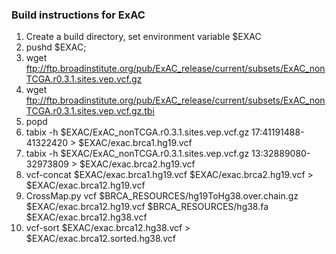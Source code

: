 ### Build instructions for ExAC

1. Create a build directory, set environment variable $EXAC
2. pushd $EXAC; 
3. wget ftp://ftp.broadinstitute.org/pub/ExAC_release/current/subsets/ExAC_nonTCGA.r0.3.1.sites.vep.vcf.gz 
4. wget ftp://ftp.broadinstitute.org/pub/ExAC_release/current/subsets/ExAC_nonTCGA.r0.3.1.sites.vep.vcf.gz.tbi
5. popd
6. tabix -h $EXAC/ExAC_nonTCGA.r0.3.1.sites.vep.vcf.gz 17:41191488-41322420 > $EXAC/exac.brca1.hg19.vcf
7. tabix -h $EXAC/ExAC_nonTCGA.r0.3.1.sites.vep.vcf.gz 13:32889080-32973809 > $EXAC/exac.brca2.hg19.vcf
8. vcf-concat $EXAC/exac.brca1.hg19.vcf $EXAC/exac.brca2.hg19.vcf > $EXAC/exac.brca12.hg19.vcf
9. CrossMap.py vcf $BRCA_RESOURCES/hg19ToHg38.over.chain.gz $EXAC/exac.brca12.hg19.vcf $BRCA_RESOURCES/hg38.fa $EXAC/exac.brca12.hg38.vcf
10. vcf-sort $EXAC/exac.brca12.hg38.vcf > $EXAC/exac.brca12.sorted.hg38.vcf
